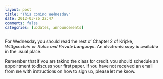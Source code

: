 ```yaml
---
layout: post
title: "This coming Wednesday"
date: 2012-03-26 22:47
comments: false
categories: [updates, announcements]
---
```


For Wednesday you should read the rest of Chapter 2 of Kripke, *Wittgenstein on Rules and Private Language*. An electronic copy is available in the usual place. 

Remember that if you are taking the class for credit, you should schedule an appointment to discuss your first paper. If you have not received an email from me with instructions on how to sign up, please let me know. 
